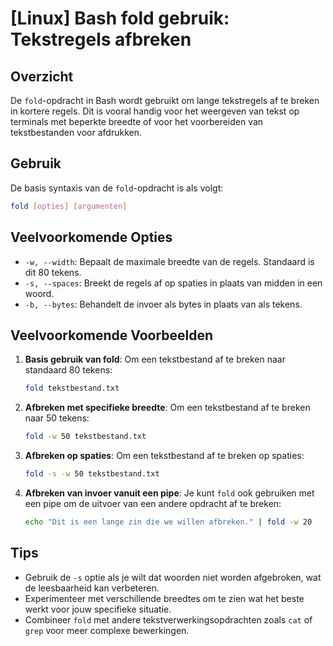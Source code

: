 # [Linux] Bash fold gebruik: Tekstregels afbreken

## Overzicht
De `fold`-opdracht in Bash wordt gebruikt om lange tekstregels af te breken in kortere regels. Dit is vooral handig voor het weergeven van tekst op terminals met beperkte breedte of voor het voorbereiden van tekstbestanden voor afdrukken.

## Gebruik
De basis syntaxis van de `fold`-opdracht is als volgt:

```bash
fold [opties] [argumenten]
```

## Veelvoorkomende Opties
- `-w, --width`: Bepaalt de maximale breedte van de regels. Standaard is dit 80 tekens.
- `-s, --spaces`: Breekt de regels af op spaties in plaats van midden in een woord.
- `-b, --bytes`: Behandelt de invoer als bytes in plaats van als tekens.

## Veelvoorkomende Voorbeelden

1. **Basis gebruik van fold**:
   Om een tekstbestand af te breken naar standaard 80 tekens:
   ```bash
   fold tekstbestand.txt
   ```

2. **Afbreken met specifieke breedte**:
   Om een tekstbestand af te breken naar 50 tekens:
   ```bash
   fold -w 50 tekstbestand.txt
   ```

3. **Afbreken op spaties**:
   Om een tekstbestand af te breken op spaties:
   ```bash
   fold -s -w 50 tekstbestand.txt
   ```

4. **Afbreken van invoer vanuit een pipe**:
   Je kunt `fold` ook gebruiken met een pipe om de uitvoer van een andere opdracht af te breken:
   ```bash
   echo "Dit is een lange zin die we willen afbreken." | fold -w 20
   ```

## Tips
- Gebruik de `-s` optie als je wilt dat woorden niet worden afgebroken, wat de leesbaarheid kan verbeteren.
- Experimenteer met verschillende breedtes om te zien wat het beste werkt voor jouw specifieke situatie.
- Combineer `fold` met andere tekstverwerkingsopdrachten zoals `cat` of `grep` voor meer complexe bewerkingen.